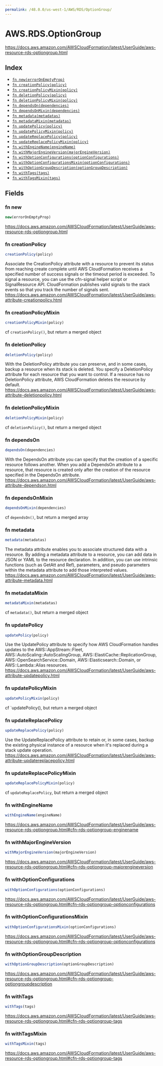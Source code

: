 ```yaml
---
permalink: /48.0.0/us-west-1/AWS/RDS/OptionGroup/
---
```


# AWS.RDS.OptionGroup

https://docs.aws.amazon.com/AWSCloudFormation/latest/UserGuide/aws-resource-rds-optiongroup.html

## Index

* [`fn new(errorOnEmptyProp)`](#fn-new)
* [`fn creationPolicy(policy)`](#fn-creationpolicy)
* [`fn creationPolicyMixin(policy)`](#fn-creationpolicymixin)
* [`fn deletionPolicy(policy)`](#fn-deletionpolicy)
* [`fn deletionPolicyMixin(policy)`](#fn-deletionpolicymixin)
* [`fn dependsOn(dependencies)`](#fn-dependson)
* [`fn dependsOnMixin(dependencies)`](#fn-dependsonmixin)
* [`fn metadata(metadatas)`](#fn-metadata)
* [`fn metadataMixin(metadatas)`](#fn-metadatamixin)
* [`fn updatePolicy(policy)`](#fn-updatepolicy)
* [`fn updatePolicyMixin(policy)`](#fn-updatepolicymixin)
* [`fn updateReplacePolicy(policy)`](#fn-updatereplacepolicy)
* [`fn updateReplacePolicyMixin(policy)`](#fn-updatereplacepolicymixin)
* [`fn withEngineName(engineName)`](#fn-withenginename)
* [`fn withMajorEngineVersion(majorEngineVersion)`](#fn-withmajorengineversion)
* [`fn withOptionConfigurations(optionConfigurations)`](#fn-withoptionconfigurations)
* [`fn withOptionConfigurationsMixin(optionConfigurations)`](#fn-withoptionconfigurationsmixin)
* [`fn withOptionGroupDescription(optionGroupDescription)`](#fn-withoptiongroupdescription)
* [`fn withTags(tags)`](#fn-withtags)
* [`fn withTagsMixin(tags)`](#fn-withtagsmixin)

## Fields

### fn new

```ts
new(errorOnEmptyProp)
```

https://docs.aws.amazon.com/AWSCloudFormation/latest/UserGuide/aws-resource-rds-optiongroup.html

### fn creationPolicy

```ts
creationPolicy(policy)
```

Associate the CreationPolicy attribute with a resource to prevent its status from reaching create complete until AWS CloudFormation receives a specified number of success signals or the timeout period is exceeded. To signal a resource, you can use the cfn-signal helper script or SignalResource API. CloudFormation publishes valid signals to the stack events so that you track the number of signals sent. 
https://docs.aws.amazon.com/AWSCloudFormation/latest/UserGuide/aws-attribute-creationpolicy.html

### fn creationPolicyMixin

```ts
creationPolicyMixin(policy)
```

cf `creationPolicy()`, but return a merged object

### fn deletionPolicy

```ts
deletionPolicy(policy)
```

With the DeletionPolicy attribute you can preserve, and in some cases, backup a resource when its stack is deleted. You specify a DeletionPolicy attribute for each resource that you want to control. If a resource has no DeletionPolicy attribute, AWS CloudFormation deletes the resource by default. 
https://docs.aws.amazon.com/AWSCloudFormation/latest/UserGuide/aws-attribute-deletionpolicy.html

### fn deletionPolicyMixin

```ts
deletionPolicyMixin(policy)
```

cf `deletionPolicy()`, but return a merged object

### fn dependsOn

```ts
dependsOn(dependencies)
```

With the DependsOn attribute you can specify that the creation of a specific resource follows another. When you add a DependsOn attribute to a resource, that resource is created only after the creation of the resource specified in the DependsOn attribute. 
https://docs.aws.amazon.com/AWSCloudFormation/latest/UserGuide/aws-attribute-dependson.html

### fn dependsOnMixin

```ts
dependsOnMixin(dependencies)
```

cf `dependsOn()`, but return a merged array

### fn metadata

```ts
metadata(metadatas)
```

The metadata attribute enables you to associate structured data with a resource. By adding a metadata attribute to a resource, you can add data in JSON or YAML to the resource declaration. In addition, you can use intrinsic functions (such as GetAtt and Ref), parameters, and pseudo parameters within the metadata attribute to add those interpreted values. 
https://docs.aws.amazon.com/AWSCloudFormation/latest/UserGuide/aws-attribute-metadata.html

### fn metadataMixin

```ts
metadataMixin(metadatas)
```

cf `metadata()`, but return a merged object

### fn updatePolicy

```ts
updatePolicy(policy)
```

Use the UpdatePolicy attribute to specify how AWS CloudFormation handles updates to the AWS::AppStream::Fleet, AWS::AutoScaling::AutoScalingGroup, AWS::ElastiCache::ReplicationGroup, AWS::OpenSearchService::Domain, AWS::Elasticsearch::Domain, or AWS::Lambda::Alias resources. 
https://docs.aws.amazon.com/AWSCloudFormation/latest/UserGuide/aws-attribute-updatepolicy.html

### fn updatePolicyMixin

```ts
updatePolicyMixin(policy)
```

cf `updatePolicy(), but return a merged object

### fn updateReplacePolicy

```ts
updateReplacePolicy(policy)
```

Use the UpdateReplacePolicy attribute to retain or, in some cases, backup the existing physical instance of a resource when it's replaced during a stack update operation. 
https://docs.aws.amazon.com/AWSCloudFormation/latest/UserGuide/aws-attribute-updatereplacepolicy.html

### fn updateReplacePolicyMixin

```ts
updateReplacePolicyMixin(policy)
```

cf `updateReplacePolicy`, but return a merged object

### fn withEngineName

```ts
withEngineName(engineName)
```

https://docs.aws.amazon.com/AWSCloudFormation/latest/UserGuide/aws-resource-rds-optiongroup.html#cfn-rds-optiongroup-enginename

### fn withMajorEngineVersion

```ts
withMajorEngineVersion(majorEngineVersion)
```

https://docs.aws.amazon.com/AWSCloudFormation/latest/UserGuide/aws-resource-rds-optiongroup.html#cfn-rds-optiongroup-majorengineversion

### fn withOptionConfigurations

```ts
withOptionConfigurations(optionConfigurations)
```

https://docs.aws.amazon.com/AWSCloudFormation/latest/UserGuide/aws-resource-rds-optiongroup.html#cfn-rds-optiongroup-optionconfigurations

### fn withOptionConfigurationsMixin

```ts
withOptionConfigurationsMixin(optionConfigurations)
```

https://docs.aws.amazon.com/AWSCloudFormation/latest/UserGuide/aws-resource-rds-optiongroup.html#cfn-rds-optiongroup-optionconfigurations

### fn withOptionGroupDescription

```ts
withOptionGroupDescription(optionGroupDescription)
```

https://docs.aws.amazon.com/AWSCloudFormation/latest/UserGuide/aws-resource-rds-optiongroup.html#cfn-rds-optiongroup-optiongroupdescription

### fn withTags

```ts
withTags(tags)
```

https://docs.aws.amazon.com/AWSCloudFormation/latest/UserGuide/aws-resource-rds-optiongroup.html#cfn-rds-optiongroup-tags

### fn withTagsMixin

```ts
withTagsMixin(tags)
```

https://docs.aws.amazon.com/AWSCloudFormation/latest/UserGuide/aws-resource-rds-optiongroup.html#cfn-rds-optiongroup-tags